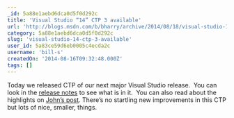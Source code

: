 ```yaml
---
_id: 5a88e1aebd6dca0d5f0d292c
title: 'Visual Studio “14” CTP 3 available'
url: 'http://blogs.msdn.com/b/bharry/archive/2014/08/18/visual-studio-14-ctp-3-available.aspx'
category: 5a88e1aebd6dca0d5f0d292c
slug: 'visual-studio-14-ctp-3-available'
user_id: 5a83ce59d6eb0005c4ecda2c
username: 'bill-s'
createdOn: '2014-08-16T09:32:48.000Z'
tags: []
---
```


Today we released CTP of our next major Visual Studio release.  You can look in the <a href="http://go.microsoft.com/fwlink/?LinkId=400496">release notes</a> to see what is in it.  You can also read about the highlights on <a href="http://blogs.msdn.com/b/visualstudio/archive/2014/08/18/visual-studio-14-ctp-3-released.aspx">John’s post</a>. There’s no startling new improvements in this CTP but lots of nice, smaller, things.
